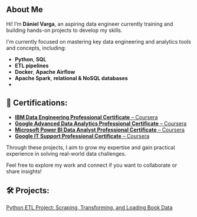## About Me

Hi! I’m **Dániel Varga**, an aspiring data engineer currently training and building hands-on projects to develop my skills.

I'm currently focused on mastering key data engineering and analytics tools and concepts, including:
- **Python**, **SQL**
- **ETL pipelines**
- **Docker**, **Apache Airflow**
- **Apache Spark**, **relational & NoSQL databases**
- 
## 📜 Certifications:
- [**IBM Data Engineering Professional Certificate** – Coursera](https://www.coursera.org/account/accomplishments/specialization/58OLWZXYZO3U)
- [**Google Advanced Data Analytics Professional Certificate** – Coursera](https://www.coursera.org/account/accomplishments/specialization/UBPWPYFMME48)
- [**Microsoft Power BI Data Analyst Professional Certificate** – Coursera](https://www.coursera.org/account/accomplishments/specialization/8CD3MUYKQMMZ)
- [**Google IT Support Professional Certificate** – Coursera](https://www.coursera.org/account/accomplishments/specialization/ABZS4M1TASBW)

Through these projects, I aim to grow my expertise and gain practical experience in solving real-world data challenges.

Feel free to explore my work and connect if you want to collaborate or share insights!

## 🛠️ Projects:
[Python ETL Project: Scraping, Transforming, and Loading Book Data](https://github.com/danielv089/bookstore-etl-pipeline-project)
